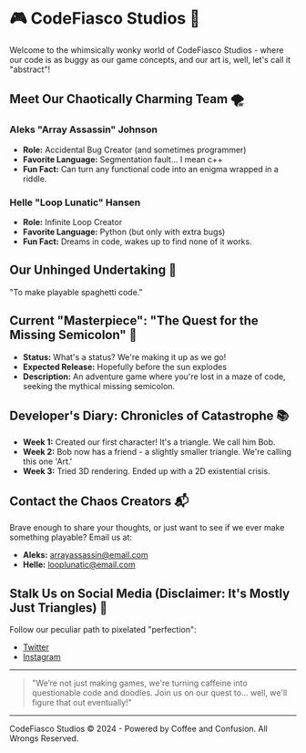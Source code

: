 # 🎮 CodeFiasco Studios 🤪

Welcome to the whimsically wonky world of CodeFiasco Studios - where our code is as buggy as our game concepts, and our art is, well, let's call it "abstract"! 

## Meet Our Chaotically Charming Team 🌪️

### **Aleks "Array Assassin" Johnson**
- **Role:** Accidental Bug Creator (and sometimes programmer)
- **Favorite Language:** Segmentation fault... I mean c++
- **Fun Fact:** Can turn any functional code into an enigma wrapped in a riddle.

### **Helle "Loop Lunatic" Hansen**
- **Role:** Infinite Loop Creator
- **Favorite Language:** Python (but only with extra bugs)
- **Fun Fact:** Dreams in code, wakes up to find none of it works.

## Our Unhinged Undertaking 🌌
"To make playable spaghetti code."

## Current "Masterpiece": "The Quest for the Missing Semicolon" 🐛
- **Status:** What's a status? We're making it up as we go!
- **Expected Release:** Hopefully before the sun explodes
- **Description:** An adventure game where you're lost in a maze of code, seeking the mythical missing semicolon.

## Developer's Diary: Chronicles of Catastrophe 📚
- **Week 1:** Created our first character! It's a triangle. We call him Bob.
- **Week 2:** Bob now has a friend - a slightly smaller triangle. We're calling this one 'Art.'
- **Week 3:** Tried 3D rendering. Ended up with a 2D existential crisis.

## Contact the Chaos Creators 📬
Brave enough to share your thoughts, or just want to see if we ever make something playable? Email us at:
- **Aleks:** arrayassassin@email.com
- **Helle:** looplunatic@email.com

## Stalk Us on Social Media (Disclaimer: It's Mostly Just Triangles) 🔺
Follow our peculiar path to pixelated "perfection":
- [Twitter](https://twitter.com/codefiascostudios)
- [Instagram](https://instagram.com/codefiascostudios)

---

> "We’re not just making games, we're turning caffeine into questionable code and doodles. Join us on our quest to... well, we'll figure that out eventually!"

---

CodeFiasco Studios © 2024 - Powered by Coffee and Confusion. All Wrongs Reserved.
